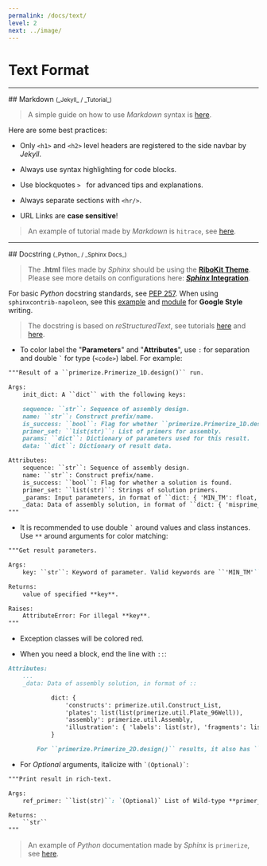 ```yaml
---
permalink: /docs/text/
level: 2
next: ../image/
---
```


# Text Format

<hr/>
## Markdown <small>(_Jekyll_ / _Tutorial_)</small>

> A simple guide on how to use _Markdown_ syntax is [here](https://github.com/adam-p/markdown-here/wiki/Markdown-Cheatsheet).

Here are some best practices:

* Only `<h1>` and `<h2>` level headers are registered to the side navbar by _Jekyll_.

* Always use syntax highlighting for code blocks.

* Use blockquotes `> ` for advanced tips and explanations.

* Always separate sections with `<hr/>`.

* URL Links are **case sensitive**!

> An example of tutorial made by _Markdown_ is `hitrace`, see [here](/hitrace/tutorial/step_6/).

<hr/>
## Docstring <small>(_Python_ / _Sphinx Docs_)</small>

> The **.html** files made by _Sphinx_ should be using the [**RiboKit Theme**](https://github.com/ribokit/ribokit-Sphinx-theme). Please see more details on configurations here: [**_Sphinx_ Integration**](/std/sphinx/).

For basic _Python_ docstring standards, see [PEP 257](https://www.python.org/dev/peps/pep-0257/). When using `sphinxcontrib-napoleon`, see this [example](http://sphinxcontrib-napoleon.readthedocs.io/en/latest/example_google.html) and [module](http://www.sphinx-doc.org/en/stable/ext/napoleon.html) for **Google Style** writing.

> The docstring is based on _reStructuredText_, see tutorials [here](http://www.sphinx-doc.org/en/stable/rest.html) and [here](https://gist.github.com/dupuy/1855764).

* To color label the "**Parameters**" and "**Attributes**", use `:` for separation and double `` ` `` for type (`<code>`) label. For example:

```md
"""Result of a ``primerize.Primerize_1D.design()`` run.

Args:
    init_dict: A ``dict`` with the following keys:

    sequence: ``str``: Sequence of assembly design.
    name: ``str``: Construct prefix/name.
    is_success: ``bool``: Flag for whether ``primerize.Primerize_1D.design()`` run successfully found a solution.
    primer_set: ``list(str)``: List of primers for assembly.
    params: ``dict``: Dictionary of parameters used for this result.
    data: ``dict``: Dictionary of result data.

Attributes:
    sequence: ``str``: Sequence of assembly design.
    name: ``str``: Construct prefix/name.
    is_success: ``bool``: Flag for whether a solution is found.
    primer_set: ``list(str)``: Strings of solution primers.
    _params: Input parameters, in format of ``dict: { 'MIN_TM': float, 'NUM_PRIMERS': int, 'MIN_LENGTH': int, 'MAX_LENGTH': int, 'N_BP': int, 'COL_SIZE': int, 'WARN_CUTOFF': int }``.
    _data: Data of assembly solution, in format of ``dict: { 'misprime_score': [str, str], 'warnings': list(list(int)), 'assembly': primerize.util.Assembly }``.
"""
```

* It is recommended to use double `` ` `` around values and class instances. Use `**` around arguments for color matching:

```md
"""Get result parameters.

Args:
    key: ``str``: Keyword of parameter. Valid keywords are ``'MIN_TM'``, ``'NUM_PRIMERS'``, ``'MIN_LENGTH'``, ``'MAX_LENGTH'``, ``'COL_SIZE'``, ``'WARN_CUTOFF'``, ``'WARNING'``, ``'PRIMER'``, ``'MISPRIME'``; case insensitive.

Returns:
    value of specified **key**.

Raises:
    AttributeError: For illegal **key**.
"""
```

* Exception classes will be colored red. 

* When you need a block, end the line with ``::``:

```md
Attributes:
    ...
    _data: Data of assembly solution, in format of ::

            dict: {
                'constructs': primerize.util.Construct_List,
                'plates': list(list(primerize.util.Plate_96Well)),
                'assembly': primerize.util.Assembly,
                'illustration': { 'labels': list(str), 'fragments': list(str), 'lines': tuple(str) }
            }

        For ``primerize.Primerize_2D.design()`` results, it also has ``'bps': list(tuple(int, int))``.
```

* For _Optional_ arguments, italicize with `` `(Optional)` ``:

```md
"""Print result in rich-text.

Args:
    ref_primer: ``list(str)``: `(Optional)` List of Wild-type **primer_set** for highlighting. If nonspecified, highlighting is disabled.

Returns: 
    ``str``
"""
```

> An example of _Python_ documentation made by _Sphinx_ is `primerize`, see [here](/primerize/primerize.wrapper).

